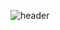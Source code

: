 ![header](https://capsule-render.vercel.app/api?type=wave&&color=0:7156b7,100:6fa8dc&height=200&text=Hi%,I'm%20Kyungrim&fontColor=ffffff&fontAlignY=45&fontSize=50)

